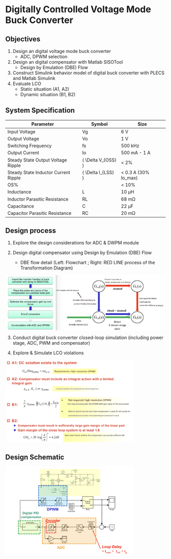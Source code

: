 # Digitally Controlled Voltage Mode Buck Converter

## Objectives
1. Design an digital voltage mode buck converter
   - ADC, DPWM selection
2. Design an digital compensator with Matlab SISOTool
   - Design by Emulation (DBE) Flow
3. Construct Simulink behavior model of digital buck converter with PLECS and Matlab Simulink
4. Evaluate LCO
   - Static situation (A1, A2)
   - Dynamic situation (B1, B2)

## System Specification
| Parameter                         | Symbol                  | Size                  |
|-----------------------------------|-------------------------|-----------------------|
| Input Voltage                     |  Vg                    | 6 V                   |
| Output Voltage                    |  Vo                     | 1 V                   |
| Switching Frequency               |  fs                    | 500 kHz               |
| Output Current                    |  Io                     | 500 mA - 1 A          |
| Steady State Output Voltage Ripple| \( \Delta V_{OSS} \)    | < 2%                  |
| Steady State Inductor Current Ripple | \( \Delta I_{LSS} \) | < 0.3 A (30% Io_max) |
| OS%                               |                        | < 10%                 |
| Inductance                        | L              | 10 µH                 |
| Inductor Parasitic Resistance     | RL              | 68 mΩ                 |
| Capacitance                       | C               | 22 µF                 |
| Capacitor Parasitic Resistance    | RC              | 20 mΩ                 |

## Design process
1. Explore the design considerations for ADC & DWPM module

2. Design digital compensator using Design by Emulation (DBE) Flow  
   - DBE flow detail (Left: Flowchart ; Right: RED LINE process of the Transformation Diagram)

<div style="display: flex; justify-content: space-around;">
  <img src="../image/DBE.png" alt="DBE" width="30%">
  <img src="../image/DBE2.png" alt="DBE2" width="68%">
</div>

3. Conduct digital buck converter closed-loop simulation (including power stage, ADC, 
PWM and compensator)


4. Explore & Simulate LCO violations
<img src="../image/LCO.png" alt="LCO" width="80%">

## Design Schematic
<img src="../image/schematic2.png" alt="schematic2" width="80%">
